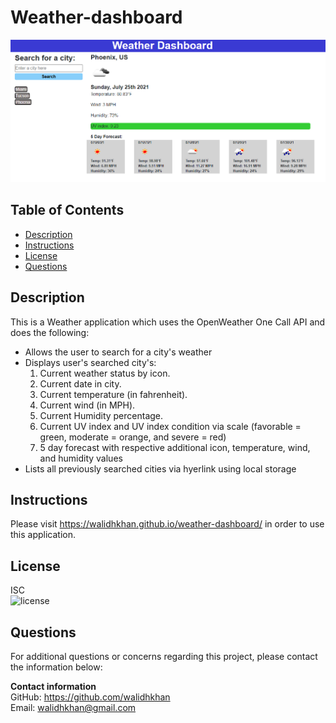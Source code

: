 # Weather-dashboard

<img src="./assets/pics/app-screenshot.png"/>

## Table of Contents
- [Description](#Description)
- [Instructions](#Instructions)
- [License](#License)
- [Questions](#Questions)


<div id='Desciption'/>

## Description
This is a Weather application which uses the OpenWeather One Call API and does the following:
- Allows the user to search for a city's weather
- Displays user's searched city's:
    1. Current weather status by icon.
    2. Current date in city.
    3. Current temperature (in fahrenheit).
    4. Current wind (in MPH).
    5. Current Humidity percentage.
    6. Current UV index and UV index condition via scale (favorable = green, moderate = orange, and severe = red)
    7. 5 day forecast with respective additional icon, temperature, wind, and humidity values
- Lists all previously searched cities via hyerlink using local storage

<div id='Instructions'/>

## Instructions
Please visit https://walidhkhan.github.io/weather-dashboard/ in order to use this application.

<div id='License'/>

## License       
ISC  
![license](https://img.shields.io/badge/license-ISC-green.svg)

<div id='Questions'/>

## Questions
For additional questions or concerns regarding this project, please contact the information below:

**Contact information**  
GitHub: https://github.com/walidhkhan  
Email: walidhkhan@gmail.com
















